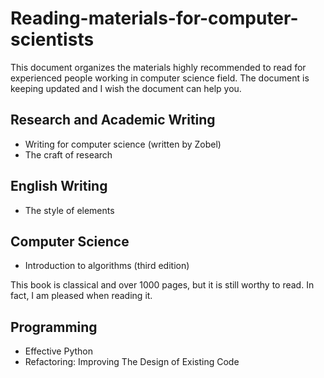 # Reading-materials-for-computer-scientists

This document organizes the materials highly recommended to read for experienced people working in computer science field. The document is keeping updated and I wish the document can help you.

## Research and Academic Writing

- Writing for computer science (written by Zobel)
- The craft of research

## English Writing

- The style of elements

## Computer Science

- Introduction to algorithms (third edition)

This book is classical and over 1000 pages, but it is still worthy to read. In fact, I am pleased when reading it.

## Programming

- Effective Python
- Refactoring: Improving The Design of Existing Code
